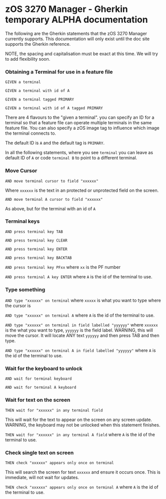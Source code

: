 # zOS 3270 Manager - Gherkin temporary ALPHA documentation

The following are the Gherkin statements that the zOS 3270 Manager currently supports.  This documentation will only exist until the doc site supports the Gherkin reference.

NOTE, the spacing and capitalisation must be exact at this time.  We will try to add flexibility soon.

### Obtaining a Terminal for use in a feature file

`GIVEN a terminal`

`GIVEN a terminal with id of A`

`GIVEN a terminal tagged PRIMARY`

`GIVEN a terminal with id of A tagged PRIMARY`


There are 4 flavours to the "given a terminal".  you can specify an ID for a terminal so that a feature file can operate multiple terminals in the same feature file.  You can also specify a zOS image tag to influence which image the terminal connects to.

The default ID is `A` and the default tag is `PRIMARY`.

In all the following statements,  where you see `terminal` you can leave as default ID of `A` or code `terminal B` to point to a different terminal.

### Move Cursor
  
`AND move terminal cursor to field "xxxxxx"`

Where `xxxxxx` is the text in an protected or unprotected field on the screen.

`AND move terminal A cursor to field "xxxxxx"`

As above, but for the terminal with an id of `A`

### Terminal keys

`AND press terminal key TAB`

`AND press terminal key CLEAR`

`AND press terminal key ENTER`

`AND press terminal key BACKTAB`

`AND press terminal key PFxx` where `xx` is the PF number

`AND press terminal A key ENTER` where `A` is the id of the terminal to use.

### Type something

`AND type "xxxxxx" on terminal` where `xxxxx` is what you want to type where the cursor is

`AND type "xxxxxx" on terminal A` where `A` is the id of the terminal to use.

`AND type "xxxxxx" on terminal in field labelled "yyyyyy"` where `xxxxxx` is the what you want to type,  `yyyyyy` is the field label.  WARNING, this will move the cursor.  It will locate ANY text `yyyyyy` and then press TAB and then type.

`AND type "xxxxxx" on terminal A in field labelled "yyyyyy"` where `A` is the id of the terminal to use.

### Wait for the keyboard to unlock

`AND wait for terminal keyboard`

`AND wait for terminal A keyboard`

### Wait for text on the screen

`THEN wait for "xxxxxx" in any terminal field`

This will wait for the text to appear on the screen on any screen update.  WARNING, the keyboard may not be unlocked when this statement finishes.

`THEN wait for "xxxxxx" in any terminal A field` where `A` is the id of the terminal to use.

### Check single text on screen

`THEN check "xxxxxx" appears only once on terminal`

This will search the screen for text `xxxxxx` and ensure it occurs once.  This is immediate, will not wait for updates.

`THEN check "xxxxxx" appears only once on terminal A` where `A` is the id of the terminal to use.

